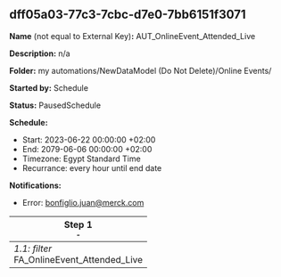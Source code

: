 ## dff05a03-77c3-7cbc-d7e0-7bb6151f3071

**Name** (not equal to External Key)**:** AUT_OnlineEvent_Attended_Live

**Description:** n/a

**Folder:** my automations/NewDataModel (Do Not Delete)/Online Events/

**Started by:** Schedule

**Status:** PausedSchedule

**Schedule:**

* Start: 2023-06-22 00:00:00 +02:00
* End: 2079-06-06 00:00:00 +02:00
* Timezone: Egypt Standard Time
* Recurrance: every hour until end date

**Notifications:**

* Error: bonfiglio.juan@merck.com

| Step 1<br>_<small>-</small>_ |
| --- |
| _1.1: filter_<br>FA_OnlineEvent_Attended_Live |

